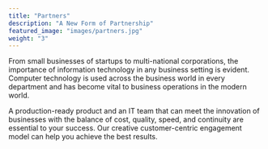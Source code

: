 ```yaml
---
title: "Partners"
description: "A New Form of Partnership"
featured_image: "images/partners.jpg"
weight: "3"
---
```


From small businesses of startups to multi-national corporations, the importance of information technology in any business setting is evident. Computer technology is used across the business world in every department and has become vital to business operations in the modern world.

A production-ready product and an IT team that can meet the innovation of businesses with the balance of cost, quality, speed, and continuity are essential to your success. Our creative customer-centric engagement model can help you achieve the best results.